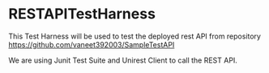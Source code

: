 # RESTAPITestHarness

This Test Harness will be used to test the deployed rest API from repository https://github.com/vaneet392003/SampleTestAPI

We are using Junit Test Suite and Unirest Client to call the REST API.
